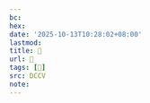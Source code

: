 ```yaml
---
bc:
hex:
date: '2025-10-13T10:28:02+08:00'
lastmod:
title: 􄨑
url: 􄨑
tags: [𥬒]
src: DCCV
note:
---
```

